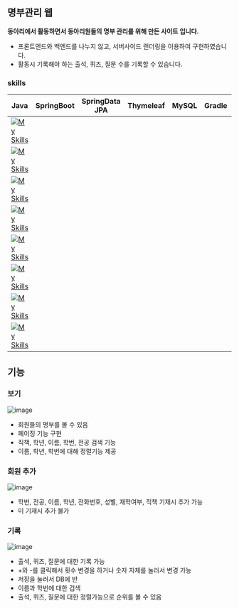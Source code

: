 ## 명부관리 웹
**동아리에서 활동하면서 동아리원들의 명부 관리를 위해 만든 사이트 입니다.**

* 프론트엔드와 백엔드를 나누지 않고, 서버사이드 랜더링을 이용하여 구현하였습니다.
* 활동시 기록해야 하는 출석, 퀴즈, 질문 수를 기록할 수 있습니다.

### skills
|Java|SpringBoot|SpringData JPA|Thymeleaf|MySQL|Gradle|GCP|Bootstrap|
|-|-|-|-|-|-|-|-|
|[![My Skills](https://skillicons.dev/icons?i=java)](https://skillicons.dev)
|[![My Skills](https://skillicons.dev/icons?i=spring)](https://skillicons.dev)
|[![My Skills](https://skillicons.dev/icons?i=jpa)](https://skillicons.dev)
|[![My Skills](https://skillicons.dev/icons?i=thymeleaf)](https://skillicons.dev)
|[![My Skills](https://skillicons.dev/icons?i=mysql)](https://skillicons.dev)
|[![My Skills](https://skillicons.dev/icons?i=gradle)](https://skillicons.dev)
|[![My Skills](https://skillicons.dev/icons?i=gcp)](https://skillicons.dev)
|[![My Skills](https://skillicons.dev/icons?i=bootstrap)](https://skillicons.dev)|


## 기능


### 보기

![image](https://github.com/Win-9/member_management/assets/80390524/02d9946d-c27c-4c0b-8e18-e6f5cc7a9494)

* 회원들의 명부를 볼 수 있음
* 페이징 기능 구현
* 직책, 학년, 이름, 학번, 전공 검색 기능
* 이름, 학년, 학번에 대해 정렬기능 제공


### 회원 추가

![image](https://github.com/Win-9/member_management/assets/80390524/23aec388-3129-4e1d-b67f-b33352b0b1ac)    

* 학번, 전공, 이름, 학년, 전화번호, 성별, 재학여부, 직책 기재시 추가 가능
* 미 기재시 추가 불가

### 기록

![image](https://github.com/Win-9/member_management/assets/80390524/6dee5b81-1aa7-4ff9-9068-f6482794b131)

* 출석, 퀴즈, 질문에 대한 기록 가능
* +와 -를 클릭해서 횟수 변경을 하거나 숫자 자체를 눌러서 변경 가능
* 저장을 눌러서 DB에 반
* 이름과 학번에 대한 검색
* 출석, 퀴즈, 질문에 대한 정렬가능으로 순위를 볼 수 있음


